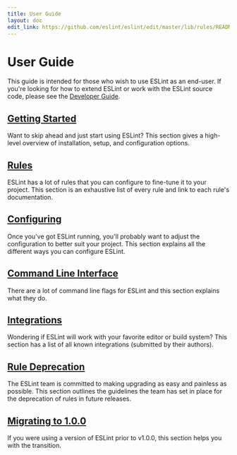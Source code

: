 ```yaml
---
title: User Guide
layout: doc
edit_link: https://github.com/eslint/eslint/edit/master/lib/rules/README.js
---
```

<!-- Note: No pull requests accepted for this file. See README.md in the root directory for details. -->

# User Guide

This guide is intended for those who wish to use ESLint as an end-user. If you're looking for how to extend ESLint or work with the ESLint source code, please see the [Developer Guide](../developer-guide).

## [Getting Started](getting-started)

Want to skip ahead and just start using ESLint? This section gives a high-level overview of installation, setup, and configuration options.

## [Rules](../rules)

ESLint has a lot of rules that you can configure to fine-tune it to your project. This section is an exhaustive list of every rule and link to each rule's documentation.

## [Configuring](configuring)

Once you've got ESLint running, you'll probably want to adjust the configuration to better suit your project. This section explains all the different ways you can configure ESLint.

## [Command Line Interface](command-line-interface)

There are a lot of command line flags for ESLint and this section explains what they do.

## [Integrations](integrations)

Wondering if ESLint will work with your favorite editor or build system? This section has a list of all known integrations (submitted by their authors).

## [Rule Deprecation](rule-deprecation)

The ESLint team is committed to making upgrading as easy and painless as possible. This section outlines the guidelines the team has set in place for the deprecation of rules in future releases.

## [Migrating to 1.0.0](migrating-to-1.0.0)

If you were using a version of ESLint prior to v1.0.0, this section helps you with the transition.

